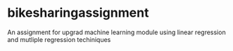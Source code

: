 # bikesharingassignment
An assignment for upgrad machine learning module using linear regression and mutliple regression techiniques
